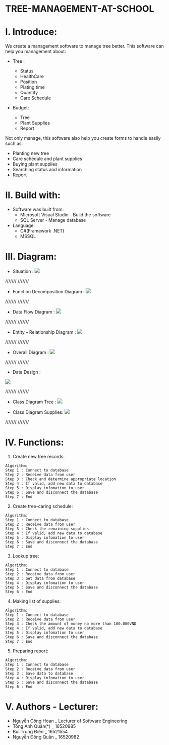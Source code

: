 # TREE-MANAGEMENT-AT-SCHOOL

# I. Introduce:
We create a management software to manage tree better. This software can help you management about:
  - Tree :
    + Status 
    + HealthCare
    + Position
    + Plating time
    + Quantity
    + Care Schedule
      
  - Budget:
    + Tree
    + Plant Supplies
    + Report
    
Not only manage, this software also help you create forms to handle easily such as:
  - Planting new tree
  - Care schedule and plant supplies
  - Buying plant supplies
  - Searching status and information
  - Report
  

# II. Build with: 
  - Software was built from:
    + Microsoft Visual Studio - Build the software
    + SQL Server - Manage database
  - Language:
    + C#(Framework .NET)
    + MSSQL
    
# III. Diagram:
  - Situation :
![](Diagram/HienTrang.png)

///////
///////

  - Function Decomposition Diagram : 
![](Diagram/FDD2.png)

///////
///////

  - Data Flow Diagram :
![](Diagram/FDL2.png)

///////
///////

  - Entity – Relationship Diagram :
![](Diagram/ERD2.png)

///////
///////

  - Overall Diagram :
![](Diagram/OD2.png)

///////
///////

  - Data Design :
  
![](Diagram/DataDesign.png)

///////
///////

  - Class Diagram Tree :
![](Diagram/CaytthietkeCD.png)

  - Class Diagram Supplies:
![](Diagram/VattuthietkeCD.png)  

///////
///////

# IV. Functions:
  1. Create new tree records:
  
    Algorithm:
    Step 1 : Connect to database
    Step 2 : Receive data from user
    Step 3 : Check and determine appropriate location
    Step 4 : If valid, add new data to database
    Step 5 : Display infomation to user
    Step 6 : Save and disconnect the database
    Step 7 : End
    
  2. Create tree-caring schedule:
  
    Algorithm:
    Step 1 : Connect to database
    Step 2 : Receive data from user
    Step 3 : Check the remaining supplies
    Step 4 : If valid, add new data to database
    Step 5 : Display infomation to user
    Step 6 : Save and disconnect the database
    Step 7 : End
    
  3. Lookup tree:
  
    Algorithm:
    Step 1 : Connect to database
    Step 2 : Receive data from user
    Step 3 : Get data from database
    Step 4 : Display infomation to user
    Step 5 : Save and disconnect the database
    Step 6 : End
    
  4. Making list of supplies:
  
    Algorithm:
    Step 1 : Connect to database
    Step 2 : Receive data from user
    Step 3 : Check the amount of money no more than 100.000VND
    Step 4 : If valid, add new data to database
    Step 5 : Display infomation to user
    Step 6 : Save and disconnect the database
    Step 7 : End
    
  5. Preparing report:
  
    Algorithm:
    Step 1 : Connect to database
    Step 2 : Receive data from user
    Step 3 : Save data to database
    Step 4 : Display infomation to user
    Step 5 : Save and disconnect the database
    Step 6 : End

# V. Authors - Lecturer:
  - Nguyễn Công Hoan _ Lecturer of Software Engineering
  - Tống Anh Quân(*) _ 16520985
  - Bùi Trung Điền _ 16521554 
  - Nguyễn Đông Quân _ 16520982
